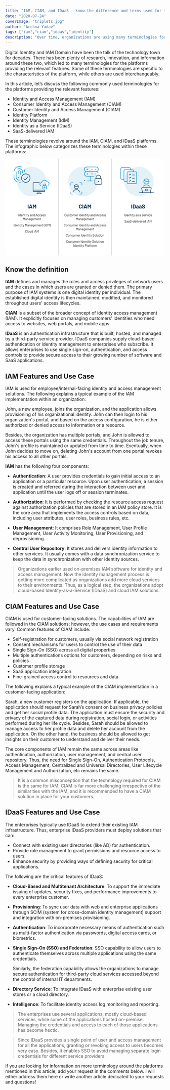 ```yaml
---
title: "IAM, CIAM, and IDaaS - know the difference and terms used for them"
date: "2020-07-24"
coverImage: "triplets.jpg"
author: "Archna Yadav"
tags: ["iam","ciam","idaas","identity"]
description: "Over time, organizations are using many terminologies for IAM, CIAM, and IDaaS platforms. This article clarifies the use of these terms, key features, and common use cases of IAM, CIAM, and IDaaS platforms."
---
```


Digital Identity and IAM Domain have been the talk of the technology town for decades. There has been plenty of research, innovation, and information around these two, which led to many terminologies for the platforms providing the relevant features. Some of these terminologies are specific to the characteristics of the platform, while others are used interchangeably.

In this article, let’s discuss the following commonly used terminologies for the platforms providing the relevant features:

 - Identity and Access Management (IAM)
 - Consumer Identity and Access Management (CIAM)
 - Customer Identity and Access Management (CIAM)
 - Identity Platform
 - Identity Management (IdM)
 - Identity as a Service (IDaaS)
 - SaaS-delivered IAM

These terminologies revolve around the IAM, CIAM, and IDaaS platforms. The infographic below categorizes these terminologies within these platforms:

![IAM CIAM and IDAAS Comparison](iam_ciam_idaas.png)

## Know the definition

**IAM** defines and manages the roles and access privileges of network users and the cases in which users are granted or denied them. The primary purpose of IAM systems is one digital identity per individual. The established digital identity is then maintained, modified, and monitored throughout users' access lifecycles. 


**CIAM** is a subset of the broader concept of identity access management (IAM). It explicitly focuses on managing customers' identities who need access to websites, web portals, and mobile apps.


**IDaaS** is an authentication infrastructure that is built, hosted, and managed by a third-party service provider. IDaaS companies supply cloud-based authentication or identity management to enterprises who subscribe. It allows enterprises to use single sign-on, authentication, and access controls to provide secure access to their growing number of software and SaaS applications.


## IAM Features and Use Case

IAM is used for employee/internal-facing identity and access management solutions. The following explains a typical example of the IAM implementation within an organization:


John, a new employee, joins the organization, and the application allows provisioning of his organizational identity. John can then login to his organization's portal, and based on the access configuration, he is either authorized or denied access to information or a resource.

Besides, the organization has multiple portals, and John is allowed to access these portals using the same credentials. Throughout the job tenure, John's profile is maintained or updated from time to time. Eventually, when John decides to move on, deleting John's account from one portal revokes his access to all other portals.

**IAM** has the following four components:

 - **Authentication**:  A user provides credentials to gain initial access to an application or a particular resource. Upon user authentication, a session is created and referred during the interaction between user and application until the user logs off or session terminates.

 - **Authorization**: It is performed by checking the resource access request against authorization policies that are stored in an IAM policy store. It is the core area that implements the access controls based on data, including user attributes, user roles, business rules, etc.

 - **User Management**: It comprises Role Management, User Profile Management, User Activity Monitoring, User Provisioning, and deprovisioning.

 - **Central User Repository**: It stores and delivers identity information to other services. It usually comes with a data synchronization service to keep the data in synchronization with other identity sources.

>Organizations earlier used on-premises IAM software for identity and access management. Now the identity management process is getting more complicated as organizations add more cloud services to their environments. Thus, as a logical step, the organizations adopt cloud-based Identity-as-a-Service (IDaaS) and cloud IAM solutions.


## CIAM Features and Use Case

CIAM is used for customer-facing solutions. The capabilities of IAM are followed in the CIAM solutions; however, the use cases and requirements vary. Common features of CIAM include: 

 - Self-registration for customers, usually via social network registration 
 - Consent mechanisms for users to control the use of their data 
 - Single Sign-On (SSO) across all digital properties 
 - Multiple authentications options for customers, depending on risks and policies 
 - Customer profile storage 
 - SaaS application integration 
 - Fine-grained access control to resources and data

 The following explains a typical example of the CIAM implementation in a customer-facing application:

 Sarah, a new customer registers on the application. If applicable, the application should request for Sarah’s consent on business privacy policies and get her social profile data. The application must ensure the security and privacy of the captured data during registration, social login, or activities performed during her life cycle. Besides, Sarah should be allowed to manage access to her profile data and delete her account from the application. On the other hand, the business should be allowed to get insights on their customer to understand and deliver their needs.

 The core components of IAM remain the same across areas like authentication, authorization, user management, and central user repository. Thus, the need for Single Sign-On, Authentication Protocols, Access Management, Centralized and Universal Directories, User Lifecycle Management and Authorization, etc remains the same.

 >It is a common misconception that the technology required for CIAM is the same for IAM. CIAM is far more challenging irrespective of the similarities with the IAM, and it is recommended to have a CIAM solution in place for your customers.

 ## IDaaS Features and Use Case

The enterprises typically use IDaaS to extend their existing IAM infrastructure. Thus, enterprise IDaaS providers must deploy solutions that can:

 - Connect with existing user directories (like AD) for authentication.
 - Provide role management to grant permissions and resource access to users.
 - Enhance security by providing ways of defining security for critical applications.

The following are the critical features of IDaaS:

 - **Cloud-Based and Multitenant Architecture**: To support the immediate issuing of updates, security fixes, and performance improvements to every enterprise customer.

 - **Provisioning**: To sync user data with web and enterprise applications through SCIM (system for cross-domain identity management) support and integration with on-premises provisioning.

 - **Authentication**: To incorporate necessary means of authentication such as multi-factor authentication via passwords, digital access cards, or biometrics.

 - **Single Sign-On (SSO) and Federation**: SSO capability to allow users to authenticate themselves across multiple applications using the same credentials.
 
    Similarly, the federation capability allows the organizations to manage secure authentication for third-party cloud services accessed beyond the control of internal IT departments.

 - **Directory Service**: To integrate IDaaS with enterprise existing user stores or a cloud directory.

 - **Intelligence**: To facilitate identity access log monitoring and reporting.

 >The enterprises use several applications, mostly cloud-based services, while some of the applications hosted on-premise. Managing the credentials and access to each of those applications has become hectic.

 >Since IDaaS provides a single point of user and access management for all the applications, granting or revoking access to users becomes very easy. Besides, it enables SSO to avoid managing separate login credentials for different service providers.

If you are looking for information on more terminology around the platforms mentioned in this article, add your request in the comments below. I will either address them here or write another article dedicated to your requests and questions!
